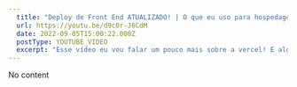 ```yaml
---
  title: "Deploy de Front End ATUALIZADO! | O que eu uso para hospedagem de Front End"
  url: https://youtu.be/d9c0r-J6CdM
  date: 2022-09-05T15:00:22.000Z
  postType: YOUTUBE_VIDEO
  excerpt: "Esse vídeo eu vou falar um pouco mais sobre a vercel! E alguns detalhes importantes que você precisa saber sobre projetos Front End, seu primeiro deploy, build E dicas especiais de coisas que venho trabalhando desde o começo do ano "
---
```

  
  No content
  